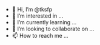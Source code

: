 - 👋 Hi, I’m @tksfp
- 👀 I’m interested in ...
- 🌱 I’m currently learning ...
- 💞️ I’m looking to collaborate on ...
- 📫 How to reach me ...

<!---
tksfp/tksfp is a ✨ special ✨ repository because its `README.md` (this file) appears on your GitHub profile.
You can click the Preview link to take a look at your changes.
--->
